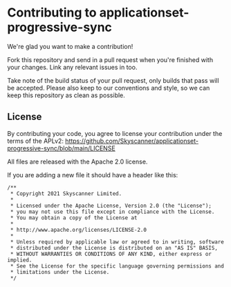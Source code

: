 # Contributing to applicationset-progressive-sync

We're glad you want to make a contribution!

Fork this repository and send in a pull request when you're finished with your changes. Link any relevant issues in too.

Take note of the build status of your pull request, only builds that pass will be accepted. Please also keep to our conventions and style, so we can keep this repository as clean as possible.

## License

By contributing your code, you agree to license your contribution under the terms of the APLv2: <https://github.com/Skyscanner/applicationset-progressive-sync/blob/main/LICENSE>

All files are released with the Apache 2.0 license.

If you are adding a new file it should have a header like this:

```
/**
 * Copyright 2021 Skyscanner Limited.
 *
 * Licensed under the Apache License, Version 2.0 (the "License");
 * you may not use this file except in compliance with the License.
 * You may obtain a copy of the License at
 *
 * http://www.apache.org/licenses/LICENSE-2.0
 *
 * Unless required by applicable law or agreed to in writing, software
 * distributed under the License is distributed on an "AS IS" BASIS,
 * WITHOUT WARRANTIES OR CONDITIONS OF ANY KIND, either express or implied.
 * See the License for the specific language governing permissions and
 * limitations under the License.
 */
 ```
